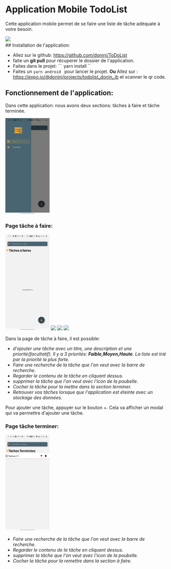 # Application Mobile TodoList
Cette application mobile permet de se faire une liste de tâche adéquate à votre besoin.
<div>
<img src="./imagesDocumentation/liste_tâches.jpg" height="300px">
</div>
## Installation de l'application:

* Allez sur le github: https://github.com/doninj/ToDoList
* faite un **git pull** pour récuperer le dossier de l'application.
* Faites dans le projet:  ``` yarn install ``
* Faites un ```yarn android ``` pour lancer le projet.
**Ou** Allez sur : https://expo.io/@doninj/projects/todolist_donin_jb et scanner le qr code. 
## Fonctionnement de l'application:

Dans cette application: nous avons deux sections: tâches à faire et tâche terminée. 

<img src="./imagesDocumentation/menu.jpg" height="300px">

### Page tâche à faire:

<div flex="1">
<img src="./imagesDocumentation/PageD'accueil.jpg"  margin-right="300px" height="300px">
<img src="./imagesDocumentation/tâche_1.jpg" height="300px">
<img src="./imagesDocumentation/liste_tâches.jpg" height="300px">
<img src="./imagesDocumentation/tâches_3.jpg" height="300px">
</div>

Dans la page de tâche à faire, il est possible:
* _d'ajouter une tâche avec un titre, une description et une priorité(facultatif). Il y a 3 priorités: **Faible,Moyen,Haute**. La liste est trié par la priorité la plus forte._
* _Faire une recherche de la tâche que l'on veut avec la barre de recherche._
* _Regarder le contenu de la tâche en cliquant dessus._
* _supprimer la tâche que l'on veut avec l'icon de la poubelle._
* _Cocher la tâche pour la mettre dans la section terminer._
* _Retrouver vos tâches lorsque que l'application est éteinte avec un stockage des données._

Pour ajouter une tâche, appuyer sur le bouton +. Cela va afficher un modal qui va permettre d'ajouter une tâche.
### Page tâche terminer:
<div flex="1">
<img src="./imagesDocumentation/tâches_terminé.jpg" height="300px">
</div>

* _Faire une recherche de la tâche que l'on veut avec la barre de recherche._
* _Regarder le contenu de la tâche en cliquant dessus._
* _supprimer la tâche que l'on veut avec l'icon de la poubelle._
* _Cocher la tâche pour la remettre dans la section à faire._


  


